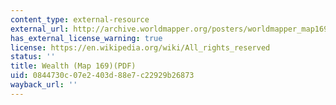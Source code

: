```yaml
---
content_type: external-resource
external_url: http://archive.worldmapper.org/posters/worldmapper_map169_ver5.pdf
has_external_license_warning: true
license: https://en.wikipedia.org/wiki/All_rights_reserved
status: ''
title: Wealth (Map 169)(PDF)
uid: 0844730c-07e2-403d-88e7-c22929b26873
wayback_url: ''
---
```

